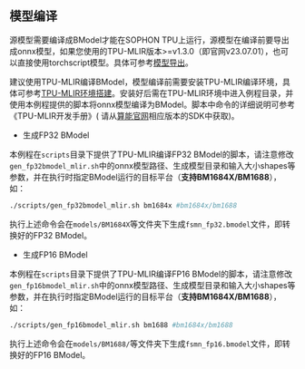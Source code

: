 ## 模型编译

源模型需要编译成BModel才能在SOPHON TPU上运行，源模型在编译前要导出成onnx模型，如果您使用的TPU-MLIR版本>=v1.3.0（即官网v23.07.01），也可以直接使用torchscript模型。具体可参考[模型导出](./docs/Export_Guide.md)。

建议使用TPU-MLIR编译BModel，模型编译前需要安装TPU-MLIR编译环境，具体可参考[TPU-MLIR环境搭建](https://github.com/sophgo/sophon-demo/blob/release/docs/Environment_Install_Guide.md#1-tpu-mlir环境搭建)。安装好后需在TPU-MLIR环境中进入例程目录，并使用本例程提供的脚本将onnx模型编译为BModel。脚本中命令的详细说明可参考《TPU-MLIR开发手册》( 请从[算能官网](https://developer.sophgo.com/site/index.html?categoryActive=material)相应版本的SDK中获取)。

- 生成FP32 BModel

​本例程在`scripts`目录下提供了TPU-MLIR编译FP32 BModel的脚本，请注意修改`gen_fp32bmodel_mlir.sh`中的onnx模型路径、生成模型目录和输入大小shapes等参数，并在执行时指定BModel运行的目标平台（**支持BM1684X/BM1688**），如：

```bash
./scripts/gen_fp32bmodel_mlir.sh bm1684x #bm1684x/bm1688
```

​执行上述命令会在`models/BM1684X`等文件夹下生成`fsmn_fp32.bmodel`文件，即转换好的FP32 BModel。

- 生成FP16 BModel

​本例程在`scripts`目录下提供了TPU-MLIR编译FP16 BModel的脚本，请注意修改`gen_fp16bmodel_mlir.sh`中的onnx模型路径、生成模型目录和输入大小shapes等参数，并在执行时指定BModel运行的目标平台（**支持BM1684X/BM1688**），如：

```bash
./scripts/gen_fp16bmodel_mlir.sh bm1688 #bm1684x/bm1688
```

​执行上述命令会在`models/BM1688/`等文件夹下生成`fsmn_fp16.bmodel`文件，即转换好的FP16 BModel。
